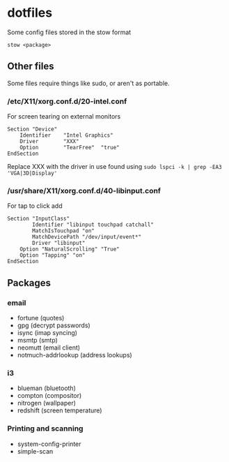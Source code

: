 # dotfiles

Some config files stored in the stow format

`stow <package>`

## Other files

Some files require things like sudo, or aren't as portable.

### /etc/X11/xorg.conf.d/20-intel.conf

For screen tearing on external monitors

```xf86conf
Section "Device"
    Identifier    "Intel Graphics"
    Driver        "XXX"
    Option        "TearFree"  "true"
EndSection
```

Replace XXX with the driver in use found using
`sudo lspci -k | grep -EA3 'VGA|3D|Display'`

### /usr/share/X11/xorg.conf.d/40-libinput.conf

For tap to click add

```xf86conf
Section "InputClass"
        Identifier "libinput touchpad catchall"
        MatchIsTouchpad "on"
        MatchDevicePath "/dev/input/event*"
        Driver "libinput"
	Option "NaturalScrolling" "True"
	Option "Tapping" "on"
EndSection
```

## Packages

### email

- fortune (quotes)
- gpg (decrypt passwords)
- isync (imap syncing)
- msmtp (smtp)
- neomutt (email client)
- notmuch-addrlookup (address lookups)

### i3

- blueman (bluetooth)
- compton (compositor)
- nitrogen (wallpaper)
- redshift (screen temperature)

### Printing and scanning

- system-config-printer
- simple-scan
